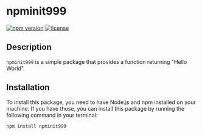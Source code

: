 # npminit999

[![npm version](https://img.shields.io/npm/v/npminit999.svg)](https://www.npmjs.com/package/npminit999)
[![license](https://img.shields.io/npm/l/npminit999.svg)](https://www.npmjs.com/package/npminit999)

## Description

`npminit999` is a simple package that provides a function returning "Hello World".

## Installation

To install this package, you need to have Node.js and npm installed on your machine. If you have those, you can install this package by running the following command in your terminal:

```sh
npm install npminit999